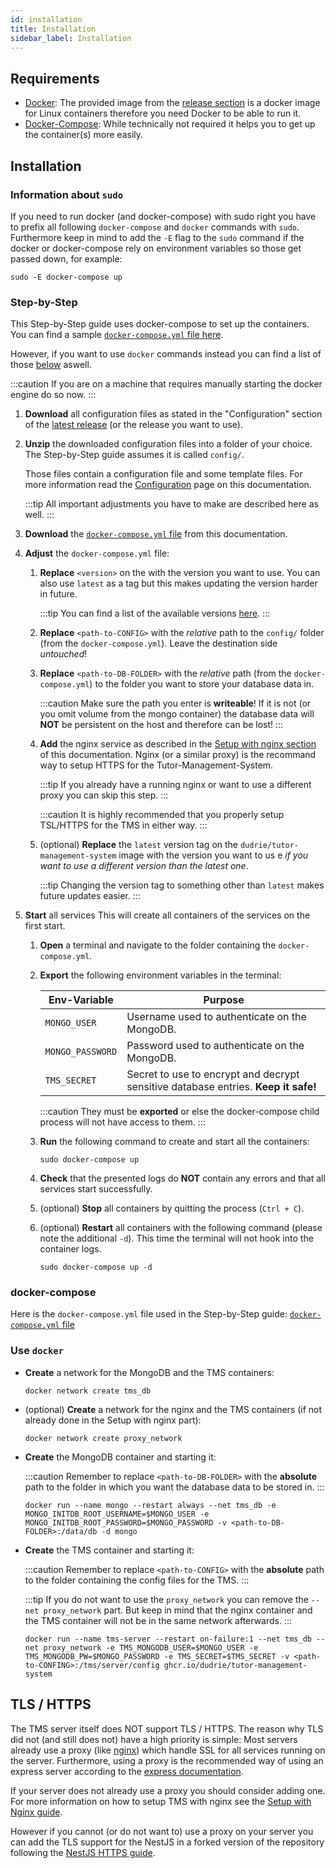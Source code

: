 ```yaml
---
id: installation
title: Installation
sidebar_label: Installation
---
```


## Requirements

- [Docker](https://docs.docker.com/install/): The provided image from the [release section](https://github.com/Dudrie/Tutor-Management-System/releases) is a docker image for Linux containers therefore you need Docker to be able to run it.
- [Docker-Compose](https://docs.docker.com/compose/install/): While technically not required it helps you to get up the container(s) more easily.

## Installation

### Information about `sudo`

If you need to run docker (and docker-compose) with sudo right you have to prefix all following `docker-compose` and `docker` commands with `sudo`.
Furthermore keep in mind to add the `-E` flag to the `sudo` command if the docker or docker-compose rely on environment variables so those get passed down, for example:

```shell
sudo -E docker-compose up
```

### Step-by-Step

This Step-by-Step guide uses docker-compose to set up the containers. You can find a sample [`docker-compose.yml` file here](../assets/docker-compose.yml).

However, if you want to use `docker` commands instead you can find a list of those [below](#commands) aswell.

:::caution
If you are on a machine that requires manually starting the docker engine do so now.
:::

1. **Download** all configuration files as stated in the "Configuration" section of the [latest release][latest-release] (or the release you want to use).

1. **Unzip** the downloaded configuration files into a folder of your choice. The Step-by-Step guide assumes it is called `config/`.

   Those files contain a configuration file and some template files. For more information read the [Configuration][config-doc] page on this documentation.

   :::tip
   All important adjustments you have to make are described here as well.
   :::

1. **Download** the [`docker-compose.yml` file](../assets/docker-compose.yml) from this documentation.

1. **Adjust** the `docker-compose.yml` file:

   1. **Replace** `<version>` on the with the version you want to use. You can also use `latest` as a tag but this makes updating the version harder in future.

      :::tip
      You can find a list of the available versions [here][docker-image-versions].
      :::

   1. **Replace** `<path-to-CONFIG>` with the _relative_ path to the `config/` folder (from the `docker-compose.yml`). Leave the destination side _untouched_!

   1. **Replace** `<path-to-DB-FOLDER>` with the _relative_ path (from the `docker-compose.yml`) to the folder you want to store your database data in.

      :::caution
      Make sure the path you enter is **writeable**! If it is not (or you omit volume from the mongo container) the database data will **NOT** be persistent on the host and therefore can be lost!
      :::

   1. **Add** the nginx service as described in the [Setup with nginx section][nginx-doc] of this documentation. Nginx (or a similar proxy) is the recommand way to setup HTTPS for the Tutor-Management-System.

      :::tip
      If you already have a running nginx or want to use a different proxy you can skip this step.
      :::

      :::caution
      It is highly recommended that you properly setup TSL/HTTPS for the TMS in either way.
      :::

   1. (optional) **Replace** the `latest` version tag on the `dudrie/tutor-management-system` image with the version you want to us e _if you want to use a different version than the latest one_.

      :::tip
      Changing the version tag to something other than `latest` makes future updates easier.
      :::

1. **Start** all services This will create all containers of the services on the first start.

   1. **Open** a terminal and navigate to the folder containing the `docker-compose.yml`.

   1. **Export** the following environment variables in the terminal:

      | Env-Variable     | Purpose                                                                            |
      | ---------------- | ---------------------------------------------------------------------------------- |
      | `MONGO_USER`     | Username used to authenticate on the MongoDB.                                      |
      | `MONGO_PASSWORD` | Password used to authenticate on the MongoDB.                                      |
      | `TMS_SECRET`     | Secret to use to encrypt and decrypt sensitive database entries. **Keep it safe!** |

      :::caution
      They must be **exported** or else the docker-compose child process will not have access to them.
      :::

   1. **Run** the following command to create and start all the containers:

      ```shell
      sudo docker-compose up
      ```

   1. **Check** that the presented logs do **NOT** contain any errors and that all services start successfully.

   1. (optional) **Stop** all containers by quitting the process (`Ctrl + C`).

   1. (optional) **Restart** all containers with the following command (please note the additional `-d`). This time the terminal will not hook into the container logs.
      ```shell
      sudo docker-compose up -d
      ```

### docker-compose

Here is the `docker-compose.yml` file used in the Step-by-Step guide: [`docker-compose.yml` file](../assets/docker-compose.yml)

### Use `docker`

- **Create** a network for the MongoDB and the TMS containers:

  ```shell
  docker network create tms_db
  ```

- (optional) **Create** a network for the nginx and the TMS containers (if not already done in the Setup with nginx part):

  ```shell
  docker network create proxy_network
  ```

- **Create** the MongoDB container and starting it:

  :::caution
  Remember to replace `<path-to-DB-FOLDER>` with the **absolute** path to the folder in which you want the database data to be stored in.
  :::

  ```shell
  docker run --name mongo --restart always --net tms_db -e MONGO_INITDB_ROOT_USERNAME=$MONGO_USER -e MONGO_INITDB_ROOT_PASSWORD=$MONGO_PASSWORD -v <path-to-DB-FOLDER>:/data/db -d mongo
  ```

* **Create** the TMS container and starting it:

  :::caution
  Remember to replace `<path-to-CONFIG>` with the **absolute** path to the folder containing the config files for the TMS.
  :::

  :::tip
  If you do not want to use the `proxy_network` you can remove the `--net proxy_network` part. But keep in mind that the nginx container and the TMS container will not be in the same network afterwards.
  :::

  ```shell
  docker run --name tms-server --restart on-failure:1 --net tms_db --net proxy_network -e TMS_MONGODB_USER=$MONGO_USER -e TMS_MONGODB_PW=$MONGO_PASSWORD -e TMS_SECRET=$TMS_SECRET -v <path-to-CONFING>:/tms/server/config ghcr.io/dudrie/tutor-management-system
  ```

## TLS / HTTPS

The TMS server itself does NOT support TLS / HTTPS. The reason why TLS did not (and still does not) have a high priority is simple: Most servers already use a proxy (like [nginx][nginx]) which handle SSL for all services running on the server. Furthermore, using a proxy is the recommended way of using an express server according to the [express documentation](http://expressjs.com/en/advanced/best-practice-security.html#use-tls).

If your server does not already use a proxy you should consider adding one. For more information on how to setup TMS with nginx see the [Setup with Nginx guide][nginx-doc].

However if you cannot (or do not want to) use a proxy on your server you can add the TLS support for the NestJS in a forked version of the repository following the [NestJS HTTPS guide][nestjs-https-guide].

[config-doc]: configuration/
[nginx-doc]: nginx/
[docker-image-versions]: https://github.com/users/Dudrie/packages/container/tutor-management-system/versions
[latest-release]: https://github.com/Dudrie/Tutor-Management-System/releases/latest
[mongo-docker]: https://hub.docker.com/_/mongo
[nestjs-https-guide]: https://docs.nestjs.com/faq/multiple-servers#https
[nginx]: https://www.nginx.com/
